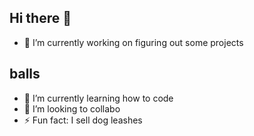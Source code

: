 ## Hi there 👋

<!--
**ntripathy29/ntripathy29** is a ✨ _special_ ✨ repository because its `README.md` (this file) appears on your GitHub profile.

Here are some ideas to get you started:

- 🔭 I’m currently working on figuring out some project
- 🌱 I’m currently learning how to code
- 👯 I’m looking to collabo
- ⚡ Fun fact: I sell dog leashes
-->
- 🔭 I’m currently working on figuring out some projects

## balls
- 🌱 I’m currently learning how to code
- 👯 I’m looking to collabo
- ⚡ Fun fact: I sell dog leashes
